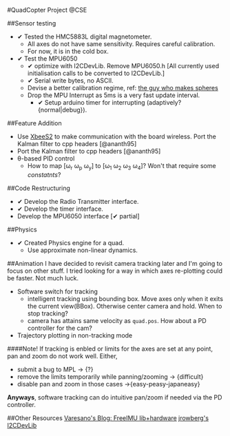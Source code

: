 #QuadCopter Project @CSE

##Sensor testing
* ✔ Tested the HMC5883L digital magnetometer.
    - All axes do not have same sensitivity. Requires careful calibration.
    - For now, it is in the cold box.
* ✔ Test the MPU6050
    - ✔ optimize with I2CDevLib. Remove MPU6050.h [All currently used initialisation calls to be converted to I2CDevLib.]
    - ✔ Serial write bytes, no ASCII.
    - Devise a better calibration regime, ref: [the guy who makes spheres](http://www.varesano.net/blog/fabio/freeimu-gui-now-making-nice-3d-spheres)
    - Drop the MPU Interrupt as 5ms is a very fast update interval.
        + ✔ Setup arduino timer for interrupting (adaptively? {normal|debug}).

##Feature Addition
* Use [XbeeS2](http://www.digi.com/support/productdetail?pid=3430&osvid=0&type=documentation) to make communication with the board wireless.
Port the Kalman filter to cpp headers [@ananth95]
* Port the Kalman filter to cpp headers [@ananth95]
* θ-based PID control
  -  How to map [ω<sub>r</sub> ω<sub>p</sub> ω<sub>y</sub>] to [ω<sub>1</sub> ω<sub>2</sub> ω<sub>3</sub> ω<sub>4</sub>]? Won't that require some *constatnts*?

##Code Restructuring
* ✔ Develop the Radio Transmitter interface.
* ✔ Develop the timer interface.
* Develop the MPU6050 interface [✔ partial]

##Physics
* ✔ Created Physics engine for a quad.
    - Use approximate non-linear dynamics.

##Animation
I have decided to revisit camera tracking later and I'm going to focus on other stuff. I tried looking for a way in which axes re-plotting could be faster. Not much luck.
* Software switch for tracking
    - intelligent tracking using bounding box. Move axes only when it exits the current view(BBox). Otherwise center camera and hold. When to stop tracking?
    - camera has attains same velocity as `quad.pos`. How about a PD controller for the cam?
* Trajectory plotting in non-tracking mode

####Note!
If tracking is enbled or limits for the axes are set at any point, pan and zoom do not work well. Either,

* submit a bug to MPL -> {?}
* remove the limits temporarily while panning/zooming -> {difficult}
* disable pan and zoom in those cases ->{easy-peasy-japaneasy}

**Anyways**, software tracking can do intuitive pan/zoom if needed via the PD controller.

##Other Resources
[Varesano's Blog: FreeIMU lib+hardware](http://www.varesano.net/projects/hardware/FreeIMU)
[jrowberg's I2CDevLib](https://github.com/jrowberg/i2cdevlib)